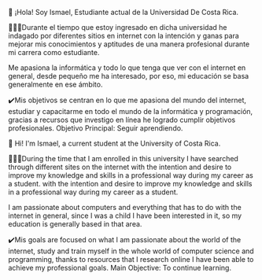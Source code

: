 👋 ¡Hola! Soy Ismael, Estudiante actual de la Universidad De Costa Rica.

🧑🏻‍🚀Durante el tiempo que estoy ingresado en dicha universidad he indagado por diferentes sitios en internet
con la intención y ganas para mejorar mis conocimientos y aptitudes de una manera profesional durante mi carrera como estudiante.

Me apasiona la informática y todo lo que tenga que ver con el internet en general, desde pequeño me ha interesado, por eso, mi educación se basa generalmente en ese ámbito.

✔️Mis objetivos se centran en lo que me apasiona del mundo del internet, estudiar y capacitarme en todo el mundo de la informática y programación,
gracias a recursos que investigo en línea he logrado cumplir objetivos profesionales. Objetivo Principal: Seguir aprendiendo.

👋 Hi! I'm Ismael, a current student at the University of Costa Rica.

🧑🏻‍🚀During the time that I am enrolled in this university I have searched through different sites on the internet with the intention and desire to improve my knowledge and skills in a professional way during my career as a student.
with the intention and desire to improve my knowledge and skills in a professional way during my career as a student.

I am passionate about computers and everything that has to do with the internet in general, since I was a child I have been interested in it, so my education is generally based in that area.

✔️Mis goals are focused on what I am passionate about the world of the internet, study and train myself in the whole world of computer science and programming,
thanks to resources that I research online I have been able to achieve my professional goals. Main Objective: To continue learning.

<!---
Ismael-VG/Ismael-VG is a ✨ special ✨ repository because its `README.md` (this file) appears on your GitHub profile.
You can click the Preview link to take a look at your changes.
--->
